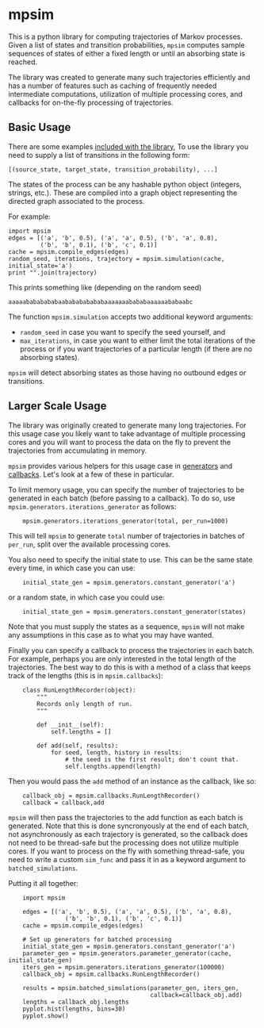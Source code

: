# mpsim

This is a python library for computing trajectories of Markov processes. Given
a list of states and transition probabilities, `mpsim` computes sample
sequences of states of either a fixed length or until an absorbing state is
reached.

The library was created to generate many such trajectories efficiently and has 
a number of features such as caching of frequently needed intermediate
computations, utilization of multiple processing cores, and callbacks for
on-the-fly processing of trajectories.

Basic Usage
------------

There are some examples [included with the library](/examples.py), To use the
library you need to supply a list of transitions in the following form:

```
[(source_state, target_state, transition_probability), ...]
```

The states of the process can be any hashable python object (integers, strings,
etc.). These are compiled into a graph object representing the directed graph
associated to the process.

For example:

    import mpsim
    edges = [('a', 'b', 0.5), ('a', 'a', 0.5), ('b', 'a', 0.8),
             ('b', 'b', 0.1), ('b', 'c', 0.1)]
    cache = mpsim.compile_edges(edges)
    random_seed, iterations, trajectory = mpsim.simulation(cache, initial_state='a')
    print "".join(trajectory)

This prints something like (depending on the random seed)

```
aaaaabababababaababababababaaaaaaabababaaaaaababaabc
```

The function `mpsim.simulation` accepts two additional keyword arguments:
- `random_seed` in case you want to specify the seed yourself, and
- `max_iterations`, in case you want to either limit the total iterations of the
process or if you want trajectories of a particular length (if there are no absorbing
states).

`mpsim` will detect absorbing states as those having no outbound edges or
transitions.

Larger Scale Usage
------------------

The library was originally created to generate many long trajectories. For this
usage case you likely want to take advantage of multiple processing cores and you
will want to process the data on the fly to prevent the trajectories from
accumulating in memory.

`mpsim` provides various helpers for this usage case in [generators](/mpsim/generators.py) and [callbacks](/mpsim/callbacks.py). Let's look at a
few of these in particular.

To limit memory usage, you can specify the number of trajectories to be
generated in each batch (before passing to a callback). To do so, use
`mpsim.generators.iterations_generator` as follows:

```
    mpsim.generators.iterations_generator(total, per_run=1000)
```

This will tell `mpsim` to generate `total` number of trajectories in
batches of `per_run`, split over the available processing cores.

You also need to specify the initial state to use. This can be the same state
every time, in which case you can use:

```
    initial_state_gen = mpsim.generators.constant_generator('a')
```

or a random state, in which case you could use:

```
    initial_state_gen = mpsim.generators.constant_generator(states)
```

Note that you must supply the states as a sequence, `mpsim` will not make any 
assumptions in this case as to what you may have wanted.

Finally you can specify a callback to process the trajectories in each batch.
For example, perhaps you are only interested in the total length of the
trajectories. The best way to do this is with a method of a class that keeps
track of the lengths (this is in `mpsim.callbacks`):

```
    class RunLengthRecorder(object):
        """
        Records only length of run.
        """

        def __init__(self):
            self.lengths = []

        def add(self, results):
            for seed, length, history in results:
                # the seed is the first result; don't count that.
                self.lengths.append(length)
```

Then you would pass the `add` method of an instance as the callback, like so:

```
    callback_obj = mpsim.callbacks.RunLengthRecorder()
    callback = callback,add
```

`mpsim` will then pass the trajectories to the add function as each batch is
generated. Note that this is done syncronyously at the end of each batch, not
asynchronously as each trajectory is generated, so the callback does not need
to be thread-safe but the processing does not utilize multiple cores. If you
want to process on the fly with something thread-safe, you need to write a custom `sim_func` and pass it in as a keyword argument to `batched_simulations`.

Putting it all together:

```
    import mpsim

    edges = [('a', 'b', 0.5), ('a', 'a', 0.5), ('b', 'a', 0.8),
                ('b', 'b', 0.1), ('b', 'c', 0.1)]
    cache = mpsim.compile_edges(edges)

    # Set up generators for batched processing
    initial_state_gen = mpsim.generators.constant_generator('a')
    parameter_gen = mpsim.generators.parameter_generator(cache, initial_state_gen)
    iters_gen = mpsim.generators.iterations_generator(100000)
    callback_obj = mpsim.callbacks.RunLengthRecorder()

    results = mpsim.batched_simulations(parameter_gen, iters_gen,
                                        callback=callback_obj.add)
    lengths = callback_obj.lengths
    pyplot.hist(lengths, bins=30)
    pyplot.show()
```




